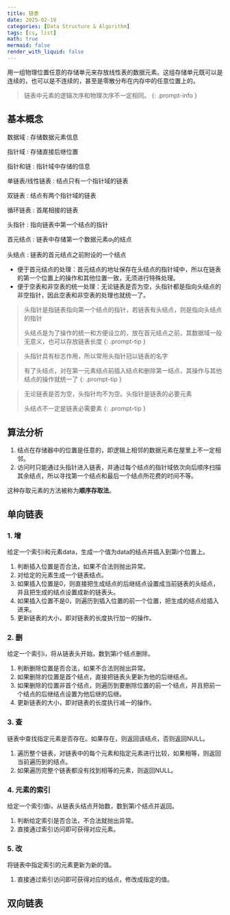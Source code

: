 ```yaml
---
title: 链表
date: 2025-02-19
categories: [Data Structure & Algorithm]
tags: [cs, list]
math: true
mermaid: false
render_with_liquid: false
---
```


用一组物理位置任意的存储单元来存放线性表的数据元素。这组存储单元既可以是连续的，也可以是不连续的，甚至是零散分布在内存中的任意位置上的。

> 链表中元素的逻辑次序和物理次序不一定相同。
{: .prompt-info }

## 基本概念

数据域
: 存储数据元素信息

指针域
: 存储直接后继位置

指针和链
: 指针域中存储的信息

单链表/线性链表
: 结点只有一个指针域的链表

双链表
: 结点有两个指针域的链表

循环链表
: 首尾相接的链表

头指针
: 指向链表中第一个结点的指针

首元结点
: 链表中存储第一个数据元素$a_1$的结点

头结点
: 链表的首元结点之前附设的一个结点

- 便于首元结点的处理：首元结点的地址保存在头结点的指针域中，所以在链表的第一个位置上的操作和其他位置一致，无须进行特殊处理。
- 便于空表和非空表的统一处理：无论链表是否为空，头指针都是指向头结点的非空指针，因此空表和非空表的处理也就统一了。

> 头指针是指链表指向第一个结点的指针，若链表有头结点，则是指向头结点的指针
> 
> 头结点是为了操作的统一和方便设立的，放在首元结点之前，其数据域一般无意义，也可以存放链表长度
{: .prompt-tip }

> 头指针具有标志作用，所以常用头指针冠以链表的名字
> 
> 有了头结点，对在第一元素结点前插入结点和删除第一结点，其操作与其他结点的操作就统一了
{: .prompt-tip }

> 无论链表是否为空，头指针均不为空。头指针是链表的必要元素
> 
> 头结点不一定是链表必需要素 
{: .prompt-tip }

## 算法分析

1. 结点在存储器中的位置是任意的，即逻辑上相邻的数据元素在屋里上不一定相邻。
2. 访问时只能通过头指针进入链表，并通过每个结点的指针域依次向后顺序扫描其余结点，所以寻找第一个结点和最后一个结点所花费的时间不等。

这种存取元素的方法被称为**顺序存取法**。

## 单向链表

<!-- ### ADT -->

### 1. 增

给定一个索引i和元素data，生成一个值为data的结点并插入到第i个位置上。

1. 判断插入位置是否合法，如果不合法则抛出异常。
2. 对给定的元素生成一个链表结点。
3. 如果插入位置是0，则直接把生成结点的后继结点设置成当前链表的头结点，并且把生成的结点设置成新的链表头。
4. 如果插入位置不是0，则遍历到插入位置的前一个位置，把生成的结点给插入进来。
5. 更新链表的大小，即对链表的长度执行加一的操作。

### 2. 删

给定一个索引i，将从链表头开始，数到第i个结点删除。

1. 判断删除位置是否合法，如果不合法则抛出异常。
2. 如果删除的位置是首个结点，直接把链表头更新为他的后继结点。
3. 如果删除的位置非首个结点，则遍历到要删除位置的前一个结点，并且把前一个结点的后继结点设置为他后继的后继。
4. 更新链表的大小，即对链表的长度执行减一的操作。

### 3. 查

链表中查找指定元素是否存在。如果存在，则返回该结点，否则返回NULL。

1. 遍历整个链表，对链表中的每个元素和指定元素进行比较，如果相等，则返回当前遍历到的结点。
2. 如果遍历完整个链表都没有找到相等的元素，则返回NULL。

### 4. 元素的索引

给定一个索引值i，从链表头结点开始数，数到第i个结点并返回。

1. 判断给定索引是否合法，不合法就抛出异常。
2. 直接通过索引访问即可获得对应元素。

### 5. 改

将链表中指定索引的元素更新为新的值。

1. 直接通过索引访问即可获得对应的结点，修改成指定的值。


## 双向链表

